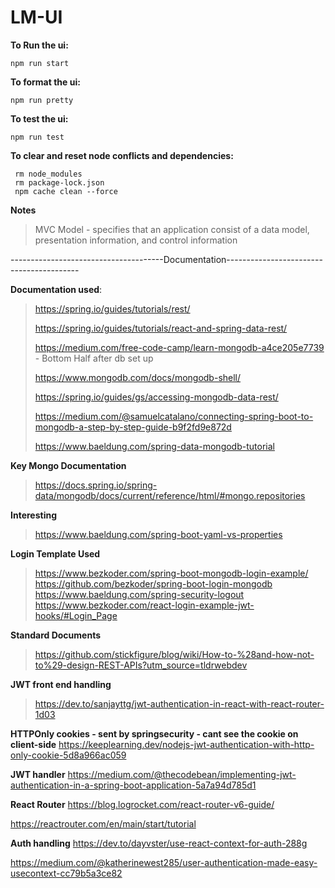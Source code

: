 # LM-UI

**To Run the ui:**
```
npm run start
```

**To format the ui:**
```
npm run pretty
```

**To test the ui:**
```
npm run test
```

**To clear and reset node conflicts and dependencies:**
```
 rm node_modules
 rm package-lock.json
 npm cache clean --force
```

 **Notes**

 > MVC Model - specifies that an application consist of a data model, presentation information, and control information


--------------------------------------Documentation-----------------------------------------

**Documentation used**: 

> https://spring.io/guides/tutorials/rest/
>
> https://spring.io/guides/tutorials/react-and-spring-data-rest/
> 
> https://medium.com/free-code-camp/learn-mongodb-a4ce205e7739 - Bottom Half after db set up
> 
> https://www.mongodb.com/docs/mongodb-shell/
> 
> https://spring.io/guides/gs/accessing-mongodb-data-rest/
> 
> https://medium.com/@samuelcatalano/connecting-spring-boot-to-mongodb-a-step-by-step-guide-b9f2fd9e872d
> 
> https://www.baeldung.com/spring-data-mongodb-tutorial

**Key Mongo Documentation**
>  https://docs.spring.io/spring-data/mongodb/docs/current/reference/html/#mongo.repositories


**Interesting**
> https://www.baeldung.com/spring-boot-yaml-vs-properties

**Login Template Used**
> https://www.bezkoder.com/spring-boot-mongodb-login-example/
> https://github.com/bezkoder/spring-boot-login-mongodb
> https://www.baeldung.com/spring-security-logout
> https://www.bezkoder.com/react-login-example-jwt-hooks/#Login_Page

**Standard Documents**
> https://github.com/stickfigure/blog/wiki/How-to-%28and-how-not-to%29-design-REST-APIs?utm_source=tldrwebdev



**JWT front end handling**
> https://dev.to/sanjayttg/jwt-authentication-in-react-with-react-router-1d03

**HTTPOnly cookies - sent by springsecurity - cant see the cookie on client-side**
https://keeplearning.dev/nodejs-jwt-authentication-with-http-only-cookie-5d8a966ac059


**JWT handler**
https://medium.com/@thecodebean/implementing-jwt-authentication-in-a-spring-boot-application-5a7a94d785d1

**React Router**
https://blog.logrocket.com/react-router-v6-guide/

https://reactrouter.com/en/main/start/tutorial


**Auth handling**
https://dev.to/dayvster/use-react-context-for-auth-288g

https://medium.com/@katherinewest285/user-authentication-made-easy-usecontext-cc79b5a3ce82




